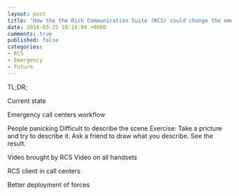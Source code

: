 ```yaml
---
layout: post
title: "How the the Rich Communication Suite (RCS) could change the emergency calls"
date: 2014-03-25 18:14:04 +0000
comments: true
published: false
categories: 
- RCS
- Emergency
- Future
---
```


TL;DR;

Current state

Emergency call centers workflow

People panicking
Difficult to describe the scene
Exercise: Take a pricture and try to describe it. Ask a friend to draw what you describe. See the result.

Video brought by RCS
Video on all handsets

RCS client in call centers

Better deployment of forces